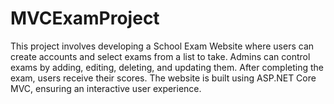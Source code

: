 # MVCExamProject
This project involves developing a School Exam Website where users can create accounts and select exams from a list to take.
Admins can control exams by adding, editing, deleting, and updating them. After completing the exam, users receive their scores.
The website is built using ASP.NET Core MVC, ensuring an interactive user experience.
